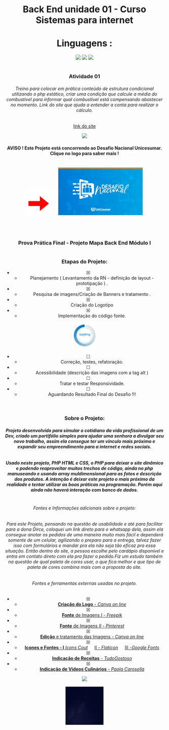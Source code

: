 <div align="center">
     <h1>Back End unidade 01 - Curso Sistemas para internet</h1>
<div>
     <h1> Linguagens :</h1>
<div >
<img  height = "80" src="https://cdn.jsdelivr.net/gh/devicons/devicon/icons/html5/html5-plain-wordmark.svg" />
<img  height="80" src="https://cdn.jsdelivr.net/gh/devicons/devicon/icons/css3/css3-plain-wordmark.svg" />
<img height = "95 " src="https://cdn.jsdelivr.net/gh/devicons/devicon/icons/php/php-plain.svg" />
</div>
</div>
<div>
     
#
     
### Atividade 01 
###### Treino para colocar em prática conteúdo de estrutura condicional utilizando o php estático, criar uma condição que calcule a média do combustível para informar qual combustível está compensando abastecer no momento. Link do site que ajuda a entender a conta para realizar o  cálculo.
     
[link do site](https://www.noticiasautomotivas.com.br/alcool-gasolina-calculo/#:~:text=Basta%20dividir%20o%20pre%C3%A7o%20do,o%20resultado%20ser%C3%A1%20de%200%2C757) 

![](https://i.imgur.com/waxVImv.png)




<div align="center">

<h4> AVISO ! Este Projeto está concorrendo ao Desafio Nacional Unicesumar. <br/>Clique no logo para saber mais ! </h4><br/>
<img height="80"src="https://github.com/LeandroDukievicz/LeandroDukievicz/blob/main/gifs/gif-seta%20(1).gif"/>&ensp;&ensp;&ensp;<a href="https://www.sites.google.com/unicesumar.com.br/desafio-nacional" target="_blank"><img height="150"src="https://github.com/LeandroDukievicz/LeandroDukievicz/blob/main/gifs/maxresdefault.jpg" target="_blank"></a><br/><br/><br/><br/>
     
<h3 >Prova Prática Final - Projeto Mapa Back End Módulo I<br/>



#

### Etapas do Projeto:

- [x] - Planejamento ( Levantamento da RN - definição de layout - prototipação ) .
- [x] - Pesquisa de imagens/Criação de Banners e tratamento .
- [x] - Criação do Logotipo 
- [x] - Implementação do código fonte.

<div align ="center">
<img height="80"src="https://github.com/LeandroDukievicz/LeandroDukievicz/blob/main/gifs/imagens-e-gifs-de-loading-41.gif"/>
</div>  

- [ ] - Correção, testes, refatoração. 
- [ ] - Acessibilidade (descrição das imagens com a tag alt )
- [ ] - Tratar e testar Responsividade. 
- [ ] - Aguardando Resultado Final do Desafio !!!<br/><br/><br/>
 
### Sobre o Projeto:   
     
##### Projeto desenvolvido para simular o cotidiano da vida profissional de um Dev, criado um portifólio simples para ajudar uma senhora a divulgar seu novo trabalho, assim ela consegue ter um vínculo mais próximo e expandir seu empreendimento para a internet e redes sociais. </br></br></br> Usado neste projeto, PHP HTML e CSS, o PHP para deixar o site dinâmico e podendo reaproveitar muitos trechos de código, ainda no php manuseando e usando array muldimensional para as fotos e descrição dos produtos. A intenção é deixar este projeto o mais próximo da realidade e tentar utilizar as boas práticas na programação. Porém aqui ainda não haverá interação com banco de dados. <br><br>





###### Fontes e Informações adicionais sobre o projeto:

###### Para este Projeto, pensando na questão de usabilidade e até para facilitar para a dona Dirce, coloquei um link direto para o whatsapp dela, assim ela consegue anotar os pedidos de uma maneira muito mais fácil e dependerá somente de um celular, agilizando o preparo para a entrega, talvez fazer isso com formulários e mandar pra ela não seja tão eficaz pra essa situação. Então dentro do site, a pessoa escolhe pelo cardápio disponível e entra em contato direto com ela pra fazer o pedido.Fiz um estudo também na questão de qual paleta de cores usar, o que fica melhor e que tipo de paleta de cores combina mais com a proposta do site. <br><br><br> Fontes e ferramentas externas usadas no projeto.





- [x] - [**Criação do Logo** - _Canva on line_](https://www.canva.com/)
- [X] - [**Fonte** de Imagens _I_ - _Freepik_](https://br.freepik.com/)
- [x] - [**Fonte** de Imagens _II_ - _Pinterest_](https://br.pinterest.com/)
- [X] - [**Edição** e tratamento das Imagens - _Canva on line_](https://www.canva.com/)
- [x] - [**Icones e Fontes - I** _Icons Cout_](https://iconscout.com/)&ensp;&ensp;&ensp;[II - _Flaticon_](https://www.flaticon.com/br/)&ensp;&ensp;&ensp;[III -_Google Fonts_](https://fonts.google.com/)
- [x] - [**Indicação de Receitas** - _TudoGostoso_](https://www.tudogostoso.com.br/)
- [x] - [**Indicação de Vídeos Culinários** - _Paola Carosella_](https://www.youtube.com/user/pcarosella) 







![](https://i.imgur.com/waxVImv.png)

<div align="center">
     <a  href="https://github.com/LeandroDukievicz" target="_blank"><img  height="120" src="https://github.com/LeandroDukievicz/LeandroDukievicz/blob/main/gifs/home%20page%20button.gif" target="_blank">
</div>     
